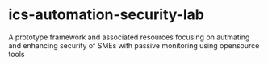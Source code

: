 # ics-automation-security-lab
A prototype framework and associated resources focusing on autmating and enhancing security of SMEs with passive monitoring  using opensource tools 
